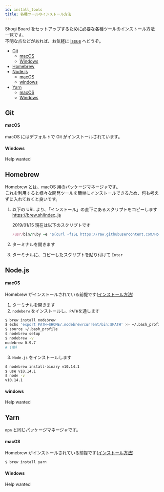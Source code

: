 ```yaml
---
id: install_tools
title: 各種ツールのインストール方法
---
```


Shogi Board をセットアップするために必要な各種ツールのインストール方法一覧です。  
不明な点などがあれば、お気軽に
<u>[issue](https://github.com/murosan/shogi-board/issues)</u> へどうぞ。

- [Git](#Git)
  - [macOS](#macOS)
  - [Windows](#Windows)
- [Homebrew](#Homebrew)
- [Node.js](#Nodejs)
  - [macOS](#macOS-1)
  - [windows](#windows)
- [Yarn](#Yarn)
  - [macOS](#macOS-2)
  - [Windows](#Windows-1)

## Git

#### macOS

macOS にはデフォルトで Git がインストールされています。

#### Windows

Help wanted

## Homebrew

Homebrew とは、macOS 用のパッケージマネージャです。  
これを利用すると様々な開発ツールを簡単にインストールできるため、何も考えずに入れておくと良いです。

1. 以下の URL より、「インストール」の直下にあるスクリプトをコピーします  
   <u>https://brew.sh/index_ja</u>

   2019/01/15 現在は以下のスクリプトです

   ```ruby
   /usr/bin/ruby -e "$(curl -fsSL https://raw.githubusercontent.com/Homebrew/install/master/install)"
   ```

2. ターミナルを開きます
3. ターミナルに、コピーしたスクリプトを貼り付けて `Enter`

## Node.js

#### macOS

Homebrew がインストールされている前提です(<u>[インストール方法](#homebrew)</u>)

1. ターミナルを開きます
2. `nodeberw` をインストールし、`PATH`を通します

```sh
$ brew install nodebrew
$ echo 'export PATH=$HOME/.nodebrew/current/bin:$PATH' >> ~/.bash_profile
$ source ~/.bash_profile
$ nodebrew setup
$ nodebrew -v
nodebrew 0.9.7
# (略)
```

3. `Node.js` をインストールします

```sh
$ nodebrew install-binary v10.14.1
$ use v10.14.1
$ node -v
v10.14.1
```

#### windows

Help wanted

## Yarn

`npm` と同じパッケージマネージャです。

#### macOS

Homebrew がインストールされている前提です(<u>[インストール方法](#homebrew)</u>)

```sh
$ brew install yarn
```

#### Windows

Help wanted
